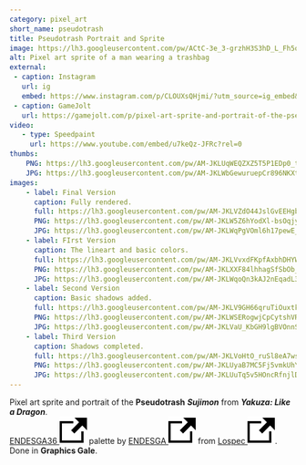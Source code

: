 ```yaml
---
category: pixel_art
short_name: pseudotrash
title: Pseudotrash Portrait and Sprite
image: https://lh3.googleusercontent.com/pw/ACtC-3e_3-grzhH3S3hD_L_Fh5qFJCBtk6ooV5oGihmRPSNYgQPDgl-bgDx5lyZS4GDTMjY-jjIflBmSM808nV4VmVGlv1lNq7YY6ZmmCPeHVwAGSwbuwMh87IrjV4gvrH6F0MVnIsWzYXKAe3fdlgSOEzII=w1200-h630-no?authuser=0
alt: Pixel art sprite of a man wearing a trashbag
external:
 - caption: Instagram
   url: ig
   embed: https://www.instagram.com/p/CLOUXsQHjmi/?utm_source=ig_embed&amp;utm_campaign=loading
 - caption: GameJolt
   url: https://gamejolt.com/p/pixel-art-sprite-and-portrait-of-the-pseudotrash-sujimon-from-yak-hgkvcpma
video:
   - type: Speedpaint
     url: https://www.youtube.com/embed/u7keQz-JFRc?rel=0
thumbs:
    PNG: https://lh3.googleusercontent.com/pw/AM-JKLUqWEQZXZ5T5P1EDp0_tq4kJoaunbZrTzU6Vivw568E0HNgBag9zJwX1x0tMIANIn2yaove-NUo8N_RCIkZ_yIPkJNaVSSija8tBk3lj2WKRbCwJAVZbCqHzOtSEr_rKAuPJxX7sw0DVv2bAphU0vTk
    JPG: https://lh3.googleusercontent.com/pw/AM-JKLWbGewuruepCr896NKXtNuplntzPxSPWe1-7K9PM9C7BnrrxiuQpWNgWBzXhZFMMP6-0MZjF-iVv16-pNV6bc4get1zUdOjEdToN293GoLuc42OSNu5AdOej4v_V7UXmq5dAN-SdL_WBmKxhY095re2
images:
    - label: Final Version
      caption: Fully rendered.
      full: https://lh3.googleusercontent.com/pw/AM-JKLVZdO44JslGvEEHgbny72h74v4Ppjnz9Ae0-vyzcj31v5DwTZ7FGFI0xBhS36qjvlXtTRSckMqtG0u-dXzsaKWg_t0xZK6QOJIlCHJafnHSohRqKWroe4Naqrd5jqHH4ZkREtYsGqG2ZVNVGhF1_EqI=s1080
      PNG: https://lh3.googleusercontent.com/pw/AM-JKLW5Z6hYodXl-bsOqjyrSxy3Y8-0g7wxBYNb4tx85tc4q5zXQ5Hg0dz6dQQJ5gVC92o_nYezbCeD1rNEZEpWnvxoGQ7UC2jFPs2gMwO9S_nuOLfwQRZRBuBNnPqjeRqn3pWNzz6hLlIa9MhCBLnt1rPW
      JPG: https://lh3.googleusercontent.com/pw/AM-JKLWqPgVOml6h17pewE_84Oh_PvF5I1V1Agh0FDRRrc9ixpDXHmVR1EVWD6s9gO9ksi5mbis0FP55ViSJcXmWUY-Ngp0ccDVlE7PRTaLjFO27uZoZ_IvhubFlsVIYVt8gL1S2BbccEPPImZwHUOG1JVok
    - label: FIrst Version
      caption: The lineart and basic colors.
      full: https://lh3.googleusercontent.com/pw/AM-JKLVvxdFKpfAxbhDHYWssjkjnu9Dqf8W4awp5A2KUBIzUor92kZKUSBRyJAlq0osQWO3369g0KXaQ61W4HM6ueOYykLIcJMgS7lQj6dD_e-aMqllDWqwZHtEJwASqaj2SNEOPwTkzsoQocxZK60qef2VL=s1080
      PNG: https://lh3.googleusercontent.com/pw/AM-JKLXXF84lhhagSfSbOb_2lS4B-DwI0A5__pRYhZ1uDD-cdN32yqD46UevYQxBR0mpF87d8zEjaoNScqHNBGAtrZMZxJJxSqPr8agTcsArugc0TY0tv1FO1V4UqBoT6JT_EbD9QRcbkBZ9_8SWE9yXHH2R
      JPG: https://lh3.googleusercontent.com/pw/AM-JKLWqoQn3kAJ2nEqadL3q1qfhTqwc3rNmvSWVByF987W5o0oXGFxPkwtsyQ2drRCQKpH5WX10X43cTjEQrNwALY5xxFw4jWunvYrYM7ZJZ3rtaF2-4pssjEUchO6Tasx_L4EK0J8QNDXpib6ps2E6n30E
    - label: Second Version
      caption: Basic shadows added.
      full: https://lh3.googleusercontent.com/pw/AM-JKLV9GH66qruTiOuxtknkxhL3h66vBD4b1abDZRYpk2BTrIfJ9f0gdTuLnIC6ALEyLPFZAOl5enec0LSGAIbcgcKLpkpqRTKvtGQ0-fWusBVhZWkKmKIUwJRctMQU7dThwvws_057ntfVw2FAdY5K8piA=s1080
      PNG: https://lh3.googleusercontent.com/pw/AM-JKLWSERogwjCpCytshVREGzT7fx6Jc-u4GRxXDb1j1hxz5ysSRP4Lp0FAp7kwiHNRqBAW5gJZPJjq-n_K_naxPbt0Twm9gE2NKKacVVXwVK5-1RHvmauc4jXgZdvoM2Qmt4iZcgvkA5iX2A-8qsaxqwEL
      JPG: https://lh3.googleusercontent.com/pw/AM-JKLVaU_KbGH9lgBVOnnSWR4Uy8IGygnHlenwLPGTt5XC0zZQpJNjh50j3Ypu4bv1s4kpv_htO8LUQsIXyl9HqAYAGFQhu79JHSQL0EGAkWJu4dbDZNQEvpXDOCUhO9BerGRERMA0Kiew92EbA9an2nP_n
    - label: Third Version
      caption: Shadows completed.
      full: https://lh3.googleusercontent.com/pw/AM-JKLVoHtO_ruSl8eA7wsn5ie7F6DWjn20ec3gaXSOb1ck-uxtGosyaMJUErkSwbMYaLFL4JPNhZ1Jj4acRm_-6CGQuYzO3qsEgZnmzDwUmZx_AxD1P8OAfca1HdLX56LG3W4sGfO6wv5185RH5qzO1jRYc=s1080
      PNG: https://lh3.googleusercontent.com/pw/AM-JKLUyaB7MC5Fj5vmkUhYrVVlDx7KBhAl4X6p7D0_w_mrLYNGswOxrKCOLnXBLPRs507jblzkx4tI_tC0Y2K8RD0tv8_4_HzekGZuYuWDJSTtjPDHitTuFfKqkQB4QhP9tMUUQl0HELw8Ahs6-8EjepEXE
      JPG: https://lh3.googleusercontent.com/pw/AM-JKLUuTq5v5HOncRfnjlD29f1GlEZaCQ8OAcJarizbxjlA_ZgII3ZXdkBDL1kSVREyhIlwkOkoRchz-D3kVvmVnG888RxhxVpOoZkZOWLDGfzwHW54gKYWtiypzCj3sdvfTXZuh-IqkAgQMiFp34w_7Qt3
---
```


Pixel art sprite and portrait of the **Pseudotrash** ***Sujimon*** from ***Yakuza: Like a Dragon***.  
[ENDESGA36 <img src="/assets/images/icons/external.svg" alt="External Link" class="external-icon">](https://lospec.com/palette-list/endesga-36) palette by [ENDESGA <img src="/assets/images/icons/external.svg" alt="External Link" class="external-icon">](https://lospec.com/endesga) from [Lospec <img src="/assets/images/icons/external.svg" alt="External Link" class="external-icon">](https://lospec.com/).  
Done in **Graphics Gale**.
